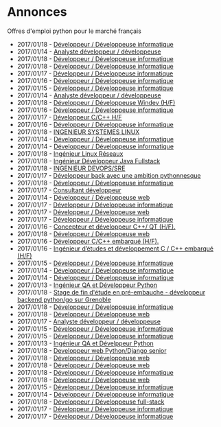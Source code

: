 # Annonces

Offres d'emploi python pour le marché français

* 2017/01/18 - [Développeur / Développeuse informatique](http://www.pyjobs.fr/jobs/details/4644/developpeur-developpeuse-informatique "Développeur / Développeuse informatique")
* 2017/01/14 - [Analyste développeur / développeuse](http://www.pyjobs.fr/jobs/details/4607/analyste-developpeur-developpeuse "Analyste développeur / développeuse")
* 2017/01/18 - [Développeur / Développeuse informatique](http://www.pyjobs.fr/jobs/details/4645/developpeur-developpeuse-informatique "Développeur / Développeuse informatique")
* 2017/01/18 - [Développeur / Développeuse informatique](http://www.pyjobs.fr/jobs/details/4643/developpeur-developpeuse-informatique "Développeur / Développeuse informatique")
* 2017/01/17 - [Développeur / Développeuse informatique](http://www.pyjobs.fr/jobs/details/4624/developpeur-developpeuse-informatique "Développeur / Développeuse informatique")
* 2017/01/16 - [Développeur / Développeuse informatique](http://www.pyjobs.fr/jobs/details/4620/developpeur-developpeuse-informatique "Développeur / Développeuse informatique")
* 2017/01/15 - [Développeur / Développeuse informatique](http://www.pyjobs.fr/jobs/details/4613/developpeur-developpeuse-informatique "Développeur / Développeuse informatique")
* 2017/01/14 - [Analyste développeur / développeuse](http://www.pyjobs.fr/jobs/details/4606/analyste-developpeur-developpeuse "Analyste développeur / développeuse")
* 2017/01/18 - [Développeur / Développeuse Windev (H/F)](http://www.pyjobs.fr/jobs/details/4642/developpeur-developpeuse-windev-h-f "Développeur / Développeuse Windev (H/F)")
* 2017/01/16 - [Développeur / Développeuse informatique](http://www.pyjobs.fr/jobs/details/4619/developpeur-developpeuse-informatique "Développeur / Développeuse informatique")
* 2017/01/17 - [Développeur C/C++ H/F](http://www.pyjobs.fr/jobs/details/4634/developpeur-c-c-h-f "Développeur C/C++ H/F")
* 2017/01/16 - [Développeur / Développeuse informatique](http://www.pyjobs.fr/jobs/details/4618/developpeur-developpeuse-informatique "Développeur / Développeuse informatique")
* 2017/01/18 - [INGENIEUR SYSTEMES LINUX](http://www.pyjobs.fr/jobs/details/4653/ingenieur-systemes-linux "INGENIEUR SYSTEMES LINUX")
* 2017/01/14 - [Développeur / Développeuse informatique](http://www.pyjobs.fr/jobs/details/4604/developpeur-developpeuse-informatique "Développeur / Développeuse informatique")
* 2017/01/14 - [Développeur / Développeuse informatique](http://www.pyjobs.fr/jobs/details/4605/developpeur-developpeuse-informatique "Développeur / Développeuse informatique")
* 2017/01/18 - [Ingénieur Linux Réseaux](http://www.pyjobs.fr/jobs/details/4651/ingenieur-linux-reseaux "Ingénieur Linux Réseaux")
* 2017/01/18 - [Ingénieur Développeur Java Fullstack](http://www.pyjobs.fr/jobs/details/4652/ingenieur-developpeur-java-fullstack "Ingénieur Développeur Java Fullstack")
* 2017/01/18 - [INGENIEUR DEVOPS/SRE](http://www.pyjobs.fr/jobs/details/4650/ingenieur-devops-sre "INGENIEUR DEVOPS/SRE")
* 2017/01/17 - [Développeur back avec une ambition pythonnesque](http://www.pyjobs.fr/jobs/details/4633/developpeur-back-avec-une-ambition-pythonnesque "Développeur back avec une ambition pythonnesque")
* 2017/01/18 - [Développeur / Développeuse informatique](http://www.pyjobs.fr/jobs/details/4641/developpeur-developpeuse-informatique "Développeur / Développeuse informatique")
* 2017/01/17 - [Consultant développeur](http://www.pyjobs.fr/jobs/details/4632/consultant-developpeur "Consultant développeur")
* 2017/01/14 - [Développeur / Développeuse web](http://www.pyjobs.fr/jobs/details/4610/developpeur-developpeuse-web "Développeur / Développeuse web")
* 2017/01/17 - [Développeur / Développeuse informatique](http://www.pyjobs.fr/jobs/details/4630/developpeur-developpeuse-informatique "Développeur / Développeuse informatique")
* 2017/01/17 - [Développeur / Développeuse web](http://www.pyjobs.fr/jobs/details/4631/developpeur-developpeuse-web "Développeur / Développeuse web")
* 2017/01/17 - [Développeur / Développeuse informatique](http://www.pyjobs.fr/jobs/details/4629/developpeur-developpeuse-informatique "Développeur / Développeuse informatique")
* 2017/01/16 - [Concepteur et développeur C++/ QT (H/F).](http://www.pyjobs.fr/jobs/details/4622/concepteur-et-developpeur-c-qt-h-f "Concepteur et développeur C++/ QT (H/F).")
* 2017/01/18 - [Développeur / Développeuse web](http://www.pyjobs.fr/jobs/details/4640/developpeur-developpeuse-web "Développeur / Développeuse web")
* 2017/01/16 - [Développeur C/C++ embarqué (H/F).](http://www.pyjobs.fr/jobs/details/4623/developpeur-c-c-embarque-h-f "Développeur C/C++ embarqué (H/F).")
* 2017/01/16 - [Ingénieur d’études et développement C / C++ embarqué (H/F)](http://www.pyjobs.fr/jobs/details/4621/ingenieur-detudes-et-developpement-c-c-embarque-h-f "Ingénieur d’études et développement C / C++ embarqué (H/F)")
* 2017/01/15 - [Développeur / Développeuse informatique](http://www.pyjobs.fr/jobs/details/4617/developpeur-developpeuse-informatique "Développeur / Développeuse informatique")
* 2017/01/14 - [Développeur / Développeuse informatique](http://www.pyjobs.fr/jobs/details/4609/developpeur-developpeuse-informatique "Développeur / Développeuse informatique")
* 2017/01/14 - [Développeur / Développeuse informatique](http://www.pyjobs.fr/jobs/details/4611/developpeur-developpeuse-informatique "Développeur / Développeuse informatique")
* 2017/01/13 - [Ingénieur QA et Développeur Python](http://www.pyjobs.fr/jobs/details/4603/ingenieur-qa-et-developpeur-python "Ingénieur QA et Développeur Python")
* 2017/01/18 - [Stage de fin d'étude en pré-embauche - développeur backend python/go sur Grenoble](http://www.pyjobs.fr/jobs/details/4649/stage-de-fin-detude-en-pre-embauche-developpeur-backend-python-go-sur-grenoble "Stage de fin d'étude en pré-embauche - développeur backend python/go sur Grenoble")
* 2017/01/18 - [Développeur / Développeuse informatique](http://www.pyjobs.fr/jobs/details/4639/developpeur-developpeuse-informatique "Développeur / Développeuse informatique")
* 2017/01/18 - [Développeur / Développeuse web](http://www.pyjobs.fr/jobs/details/4636/developpeur-developpeuse-web "Développeur / Développeuse web")
* 2017/01/17 - [Analyste développeur / développeuse](http://www.pyjobs.fr/jobs/details/4628/analyste-developpeur-developpeuse "Analyste développeur / développeuse")
* 2017/01/15 - [Développeur / Développeuse informatique](http://www.pyjobs.fr/jobs/details/4616/developpeur-developpeuse-informatique "Développeur / Développeuse informatique")
* 2017/01/15 - [Développeur / Développeuse informatique](http://www.pyjobs.fr/jobs/details/4615/developpeur-developpeuse-informatique "Développeur / Développeuse informatique")
* 2017/01/13 - [Ingénieur QA et Dévelppeur Python](http://www.pyjobs.fr/jobs/details/4602/ingenieur-qa-et-develppeur-python "Ingénieur QA et Dévelppeur Python")
* 2017/01/18 - [Developpeur web Python/Django senior](http://www.pyjobs.fr/jobs/details/4647/developpeur-web-python-django-senior "Developpeur web Python/Django senior")
* 2017/01/18 - [Développeur / Développeuse web](http://www.pyjobs.fr/jobs/details/4635/developpeur-developpeuse-web "Développeur / Développeuse web")
* 2017/01/18 - [Développeur / Développeuse web](http://www.pyjobs.fr/jobs/details/4648/developpeur-developpeuse-web "Développeur / Développeuse web")
* 2017/01/18 - [Développeur / Développeuse informatique](http://www.pyjobs.fr/jobs/details/4638/developpeur-developpeuse-informatique "Développeur / Développeuse informatique")
* 2017/01/18 - [Développeur / Développeuse web](http://www.pyjobs.fr/jobs/details/4637/developpeur-developpeuse-web "Développeur / Développeuse web")
* 2017/01/15 - [Développeur / Développeuse informatique](http://www.pyjobs.fr/jobs/details/4614/developpeur-developpeuse-informatique "Développeur / Développeuse informatique")
* 2017/01/14 - [Développeur / Développeuse informatique](http://www.pyjobs.fr/jobs/details/4608/developpeur-developpeuse-informatique "Développeur / Développeuse informatique")
* 2017/01/18 - [Développeur / Développeuse full-stack](http://www.pyjobs.fr/jobs/details/4646/developpeur-developpeuse-full-stack "Développeur / Développeuse full-stack")
* 2017/01/17 - [Développeur / Développeuse informatique](http://www.pyjobs.fr/jobs/details/4627/developpeur-developpeuse-informatique "Développeur / Développeuse informatique")
* 2017/01/17 - [Développeur / Développeuse informatique](http://www.pyjobs.fr/jobs/details/4625/developpeur-developpeuse-informatique "Développeur / Développeuse informatique")

